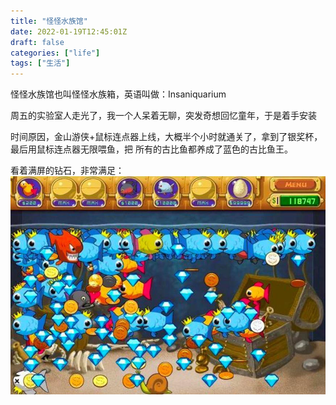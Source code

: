 ```yaml
---
title: "怪怪水族馆"
date: 2022-01-19T12:45:01Z
draft: false
categories: ["life"]
tags: ["生活"]
---
```


怪怪水族馆也叫怪怪水族箱，英语叫做：Insaniquarium

周五的实验室人走光了，我一个人呆着无聊，突发奇想回忆童年，于是着手安装

时间原因，金山游侠+鼠标连点器上线，大概半个小时就通关了，拿到了银奖杯，最后用鼠标连点器无限喂鱼，把
所有的古比鱼都养成了蓝色的古比鱼王。

看着满屏的钻石，非常满足：
![20220114215024](https://raw.githubusercontent.com/Gzk738/vps_picgo/master/images/20220114215024.png)
